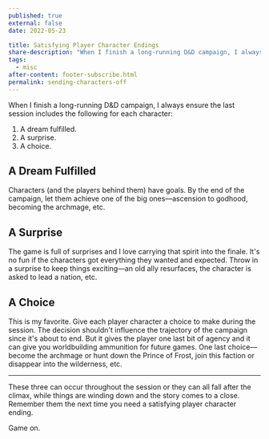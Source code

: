```yaml
---
published: true
external: false
date: 2022-05-23

title: Satisfying Player Character Endings
share-description: "When I finish a long-running D&D campaign, I always ensure the last session includes three key things for each character."
tags:
  - misc
after-content: footer-subscribe.html
permalink: sending-characters-off
---
```


When I finish a long-running D&D campaign, I always ensure the last session includes the following for each character:

1. A dream fulfilled.
2. A surprise.
3. A choice.

## A Dream Fulfilled
Characters (and the players behind them) have goals. By the end of the campaign, let them achieve one of the big ones—ascension to godhood, becoming the archmage, etc. 

## A Surprise
The game is full of surprises and I love carrying that spirit into the finale. It's no fun if the characters got everything they wanted and expected. Throw in a surprise to keep things exciting—an old ally resurfaces, the character is asked to lead a nation, etc.

## A Choice
This is my favorite. Give each player character a choice to make during the session. The decision shouldn't influence the trajectory of the campaign since it's about to end. But it gives the player one last bit of agency and it can give you worldbuilding ammunition for future games. One last choice—become the archmage or hunt down the Prince of Frost, join this faction or disappear into the wilderness, etc. 

---

These three can occur throughout the session or they can all fall after the climax, while things are winding down and the story comes to a close. Remember them the next time you need a satisfying player character ending.

Game on.
